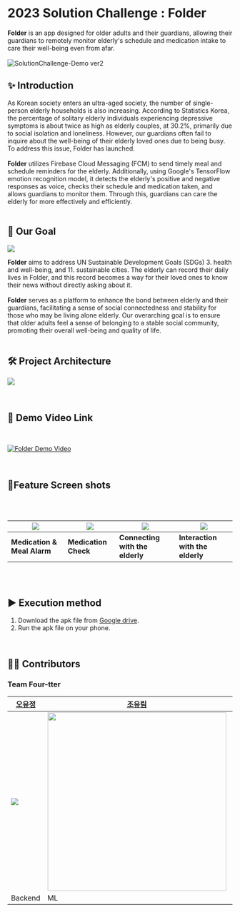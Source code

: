 # **2023 Solution Challenge : Folder**
**Folder** is an app designed for older adults and their guardians, allowing their guardians to remotely monitor elderly's schedule and medication intake to care their well-being even from afar.
<br><br>
![SolutionChallenge-Demo ver2](https://github.com/ohyujeong/folder-readme-test/assets/65644373/4a0fc8fa-1fcb-4b3a-a77b-a5c20fe8e21e)


## ✨ **Introduction**

As Korean society enters an ultra-aged society, the number of single-person elderly households is also increasing. According to Statistics Korea, the percentage of solitary elderly individuals experiencing depressive symptoms is about twice as high as elderly couples, at 30.2%, primarily due to social isolation and loneliness. However, our guardians often fail to inquire about the well-being of their elderly loved ones due to being busy. To address this issue, Folder has launched. <br><br>
**Folder** utilizes Firebase Cloud Messaging (FCM) to send timely meal and schedule reminders for the elderly. Additionally, using Google's TensorFlow emotion recognition model, it detects the elderly's positive and negative responses as voice, checks their schedule and medication taken, and allows guardians to monitor them. Through this, guardians can care the elderly for more effectively and efficiently.
<br><br>

## 🎯 **Our Goal**

![](https://i.ibb.co/pWFrbZr/our-goal.png)

**Folder** aims to address UN Sustainable Development Goals (SDGs) 3. health and well-being, and 11. sustainable cities. The elderly can record their daily lives in Folder, and this record becomes a way for their loved ones to know their news without directly asking about it. 
<br><br>
**Folder** serves as a platform to enhance the bond between elderly and their guardians, facilitating a sense of social connectedness and stability for those who may be living alone elderly. Our overarching goal is to ensure that older adults feel a sense of belonging to a stable social community, promoting their overall well-being and quality of life.
<br>
<br>

## 🛠 **Project Architecture**


![](https://cdn.discordapp.com/attachments/1060472903793123353/1091251096619585587/folder_.png)

<br>

## 🎥 **Demo Video Link**

<br>

[![Folder Demo Video](https://cdn.discordapp.com/attachments/1060472903793123353/1091221192016416879/folder_youtube-001_2.jpg)](https://youtu.be/ulEupCBfHxA)

<br>


## 📱**Feature Screen shots**

<br> <br>

|<img src="https://cdn.discordapp.com/attachments/1114839224361955328/1114839531846377522/4a9595dfd36dec45.gif">|<img src="https://cdn.discordapp.com/attachments/1114839224361955328/1114839531489865790/dc30a03f920bc47a.gif" >|<img src="https://cdn.discordapp.com/attachments/1114839224361955328/1114839349649997824/bee6b9e2f0221593.gif">|<img src="https://cdn.discordapp.com/attachments/1114839224361955328/1114839349238972476/9edf67f1937bfac5.gif">|
|------|------|------|------|
|**Medication & Meal Alarm**|**Medication Check**|**Connecting with the elderly**|**Interaction with the elderly**|


<br> <br>

## ▶ **Execution method**


1. Download the apk file from [Google drive](https://drive.google.com/drive/folders/18OTfTitMM3pdO9my3RkllQjLjKCHKyje). 
2. Run the apk file on your phone.


<br>

## 👩‍💻 **Contributors**

### **Team Four-tter**

|[오유정](https://github.com/ohyujeong)|[조유림](https://github.com/ofzlo)|[정시은](https://github.com/alacori)|[최다영](https://github.com/dayoung20)|
|---|---|---|---|
|<img src="https://i.ibb.co/hc3RPwT/Kakao-Talk-20230319-212123861.png">|<img src="https://cdn.discordapp.com/attachments/1091211029360422973/1091256442754957342/image.png" width=400>|<img src="https://cdn.discordapp.com/attachments/1091211029360422973/1091254304804970606/IMG_2057.png">|<img src="https://cdn.discordapp.com/attachments/1091211029360422973/1091253631673708595/KakaoTalk_20230331_155008862.png">|
|Backend |ML|Frontend |Frontend|
